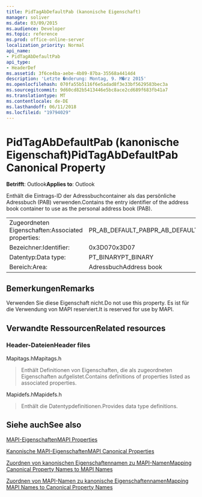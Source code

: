 ```yaml
---
title: PidTagAbDefaultPab (kanonische Eigenschaft)
manager: soliver
ms.date: 03/09/2015
ms.audience: Developer
ms.topic: reference
ms.prod: office-online-server
localization_priority: Normal
api_name:
- PidTagAbDefaultPab
api_type:
- HeaderDef
ms.assetid: 3f6ce4ba-aebe-4b89-87ba-35568a4414d4
description: 'Letzte �nderung: Montag, 9. M�rz 2015'
ms.openlocfilehash: 070fa55b5116f6e5adad8f3e33bf5629583bec3a
ms.sourcegitcommit: 9d60cd82b5413446e5bc8ace2cd689f683fb41a7
ms.translationtype: MT
ms.contentlocale: de-DE
ms.lasthandoff: 06/11/2018
ms.locfileid: "19794029"
---
```

# <a name="pidtagabdefaultpab-canonical-property"></a><span data-ttu-id="522e6-103">PidTagAbDefaultPab (kanonische Eigenschaft)</span><span class="sxs-lookup"><span data-stu-id="522e6-103">PidTagAbDefaultPab Canonical Property</span></span>

  
  
<span data-ttu-id="522e6-104">**Betrifft**: Outlook</span><span class="sxs-lookup"><span data-stu-id="522e6-104">**Applies to**: Outlook</span></span> 
  
<span data-ttu-id="522e6-105">Enthält die Eintrags-ID der Adressbuchcontainer als das persönliche Adressbuch (PAB) verwenden.</span><span class="sxs-lookup"><span data-stu-id="522e6-105">Contains the entry identifier of the address book container to use as the personal address book (PAB).</span></span> 
  
|||
|:-----|:-----|
|<span data-ttu-id="522e6-106">Zugeordneten Eigenschaften:</span><span class="sxs-lookup"><span data-stu-id="522e6-106">Associated properties:</span></span>  <br/> |<span data-ttu-id="522e6-107">PR_AB_DEFAULT_PAB</span><span class="sxs-lookup"><span data-stu-id="522e6-107">PR_AB_DEFAULT_PAB</span></span>  <br/> |
|<span data-ttu-id="522e6-108">Bezeichner:</span><span class="sxs-lookup"><span data-stu-id="522e6-108">Identifier:</span></span>  <br/> |<span data-ttu-id="522e6-109">0x3D07</span><span class="sxs-lookup"><span data-stu-id="522e6-109">0x3D07</span></span>  <br/> |
|<span data-ttu-id="522e6-110">Datentyp:</span><span class="sxs-lookup"><span data-stu-id="522e6-110">Data type:</span></span>  <br/> |<span data-ttu-id="522e6-111">PT_BINARY</span><span class="sxs-lookup"><span data-stu-id="522e6-111">PT_BINARY</span></span>  <br/> |
|<span data-ttu-id="522e6-112">Bereich:</span><span class="sxs-lookup"><span data-stu-id="522e6-112">Area:</span></span>  <br/> |<span data-ttu-id="522e6-113">Adressbuch</span><span class="sxs-lookup"><span data-stu-id="522e6-113">Address book</span></span>  <br/> |
   
## <a name="remarks"></a><span data-ttu-id="522e6-114">Bemerkungen</span><span class="sxs-lookup"><span data-stu-id="522e6-114">Remarks</span></span>

<span data-ttu-id="522e6-115">Verwenden Sie diese Eigenschaft nicht.</span><span class="sxs-lookup"><span data-stu-id="522e6-115">Do not use this property.</span></span> <span data-ttu-id="522e6-116">Es ist für die Verwendung von MAPI reserviert.</span><span class="sxs-lookup"><span data-stu-id="522e6-116">It is reserved for use by MAPI.</span></span>
  
## <a name="related-resources"></a><span data-ttu-id="522e6-117">Verwandte Ressourcen</span><span class="sxs-lookup"><span data-stu-id="522e6-117">Related resources</span></span>

### <a name="header-files"></a><span data-ttu-id="522e6-118">Header-Dateien</span><span class="sxs-lookup"><span data-stu-id="522e6-118">Header files</span></span>

<span data-ttu-id="522e6-119">Mapitags.h</span><span class="sxs-lookup"><span data-stu-id="522e6-119">Mapitags.h</span></span>
  
> <span data-ttu-id="522e6-120">Enthält Definitionen von Eigenschaften, die als zugeordneten Eigenschaften aufgelistet.</span><span class="sxs-lookup"><span data-stu-id="522e6-120">Contains definitions of properties listed as associated properties.</span></span>
    
<span data-ttu-id="522e6-121">Mapidefs.h</span><span class="sxs-lookup"><span data-stu-id="522e6-121">Mapidefs.h</span></span>
  
> <span data-ttu-id="522e6-122">Enthält die Datentypdefinitionen.</span><span class="sxs-lookup"><span data-stu-id="522e6-122">Provides data type definitions.</span></span>
    
## <a name="see-also"></a><span data-ttu-id="522e6-123">Siehe auch</span><span class="sxs-lookup"><span data-stu-id="522e6-123">See also</span></span>



[<span data-ttu-id="522e6-124">MAPI-Eigenschaften</span><span class="sxs-lookup"><span data-stu-id="522e6-124">MAPI Properties</span></span>](mapi-properties.md)
  
[<span data-ttu-id="522e6-125">Kanonische MAPI-Eigenschaften</span><span class="sxs-lookup"><span data-stu-id="522e6-125">MAPI Canonical Properties</span></span>](mapi-canonical-properties.md)
  
[<span data-ttu-id="522e6-126">Zuordnen von kanonischen Eigenschaftennamen zu MAPI-Namen</span><span class="sxs-lookup"><span data-stu-id="522e6-126">Mapping Canonical Property Names to MAPI Names</span></span>](mapping-canonical-property-names-to-mapi-names.md)
  
[<span data-ttu-id="522e6-127">Zuordnen von MAPI-Namen zu kanonische Eigenschaftennamen</span><span class="sxs-lookup"><span data-stu-id="522e6-127">Mapping MAPI Names to Canonical Property Names</span></span>](mapping-mapi-names-to-canonical-property-names.md)


